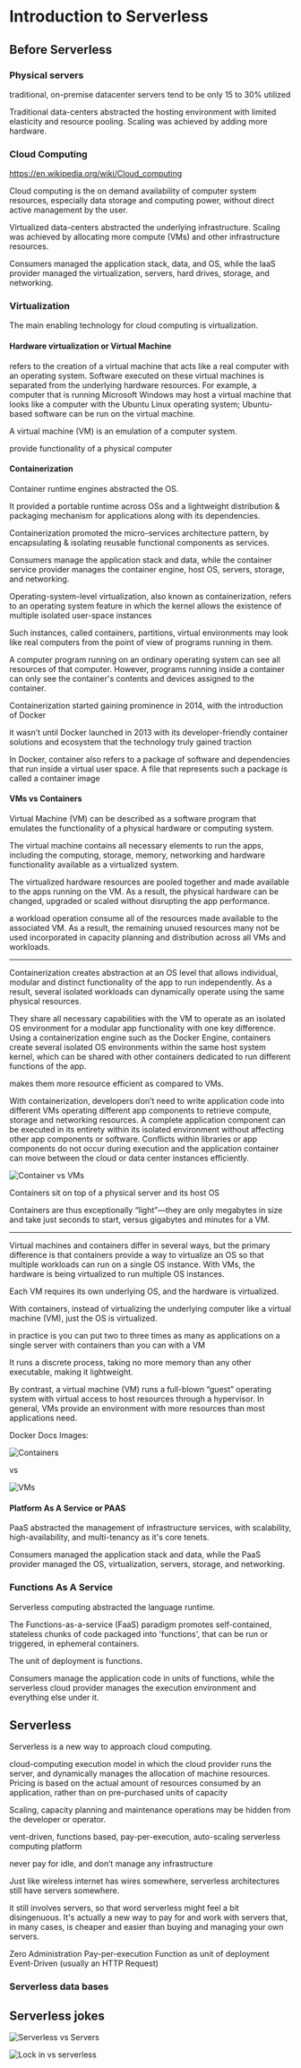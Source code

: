 # Introduction to Serverless

## Before Serverless

### Physical servers

traditional, on-premise datacenter servers tend to be only 15 to 30% utilized

Traditional data-centers abstracted the hosting environment with limited elasticity and resource pooling. Scaling was achieved by adding more hardware.

### Cloud Computing

https://en.wikipedia.org/wiki/Cloud_computing

Cloud computing is the on demand availability of computer system resources, especially data storage and computing power, without direct active management by the user.

Virtualized data-centers abstracted the underlying infrastructure. Scaling was achieved by allocating more compute (VMs) and other infrastructure resources.

Consumers managed the application stack, data, and OS, while the IaaS provider managed the virtualization, servers, hard drives, storage, and networking.

### Virtualization

The main enabling technology for cloud computing is virtualization.

#### Hardware virtualization or Virtual Machine

refers to the creation of a virtual machine that acts like a real computer with an operating system. Software executed on these virtual machines is separated from the underlying hardware resources. For example, a computer that is running Microsoft Windows may host a virtual machine that looks like a computer with the Ubuntu Linux operating system; Ubuntu-based software can be run on the virtual machine.

A virtual machine (VM) is an emulation of a computer system.

provide functionality of a physical computer

#### Containerization

Container runtime engines abstracted the OS.

It provided a portable runtime across OSs and a lightweight distribution & packaging mechanism for applications along with its dependencies.

Containerization promoted the micro-services architecture pattern, by encapsulating & isolating reusable functional components as services.

Consumers manage the application stack and data, while the container service provider manages the container engine, host OS, servers, storage, and networking.

Operating-system-level virtualization, also known as containerization, refers to an operating system feature in which the kernel allows the existence of multiple isolated user-space instances

Such instances, called containers, partitions, virtual environments may look like real computers from the point of view of programs running in them.

A computer program running on an ordinary operating system can see all resources of that computer. However, programs running inside a container can only see the container's contents and devices assigned to the container.

Containerization started gaining prominence in 2014, with the introduction of Docker

it wasn’t until Docker launched in 2013 with its developer-friendly container solutions and ecosystem that the technology truly gained traction

In Docker, container also refers to a package of software and dependencies that run inside a virtual user space. A file that represents such a package is called a container image

#### VMs vs Containers

Virtual Machine (VM) can be described as a software program that emulates the functionality of a physical hardware or computing system.

The virtual machine contains all necessary elements to run the apps, including the computing, storage, memory, networking and hardware functionality available as a virtualized system.

The virtualized hardware resources are pooled together and made available to the apps running on the VM. As a result, the physical hardware can be changed, upgraded or scaled without disrupting the app performance.

a workload operation consume all of the resources made available to the associated VM. As a result, the remaining unused resources many not be used incorporated in capacity planning and distribution across all VMs and workloads.

-----

Containerization creates abstraction at an OS level that allows individual, modular and distinct functionality of the app to run independently. As a result, several isolated workloads can dynamically operate using the same physical resources.

They share all necessary capabilities with the VM to operate as an isolated OS environment for a modular app functionality with one key difference. Using a containerization engine such as the Docker Engine, containers create several isolated OS environments within the same host system kernel, which can be shared with other containers dedicated to run different functions of the app.

makes them more resource efficient as compared to VMs.

With containerization, developers don’t need to write application code into different VMs operating different app components to retrieve compute, storage and networking resources. A complete application component can be executed in its entirety within its isolated environment without affecting other app components or software. Conflicts within libraries or app components do not occur during execution and the application container can move between the cloud or data center instances efficiently.

![Container vs VMs](./assets/containeres-vs-vms.jpg)

Containers sit on top of a physical server and its host OS

Containers are thus exceptionally “light”—they are only megabytes in size and take just seconds to start, versus gigabytes and minutes for a VM.

------

Virtual machines and containers differ in several ways, but the primary difference is that containers provide a way to virtualize an OS so that multiple workloads can run on a single OS instance. With VMs, the hardware is being virtualized to run multiple OS instances.

Each VM requires its own underlying OS, and the hardware is virtualized.

With containers, instead of virtualizing the underlying computer like a virtual machine (VM), just the OS is virtualized.

in practice is you can put two to three times as many as applications on a single server with containers than you can with a VM

It runs a discrete process, taking no more memory than any other executable, making it lightweight.

By contrast, a virtual machine (VM) runs a full-blown “guest” operating system with virtual access to host resources through a hypervisor. In general, VMs provide an environment with more resources than most applications need.

Docker Docs Images:

![Containers](https://docs.docker.com/images/Container%402x.png)

vs

![VMs](https://docs.docker.com/images/VM%402x.png)




#### Platform As A Service or PAAS

PaaS abstracted the management of infrastructure services, with scalability, high-availability, and multi-tenancy as it's core tenets.

Consumers managed the application stack and data, while the PaaS provider managed the OS, virtualization, servers, storage, and networking.

### Functions As A Service

Serverless computing abstracted the language runtime.

The Functions-as-a-service (FaaS) paradigm promotes self-contained, stateless chunks of code packaged into 'functions', that can be run or triggered, in ephemeral containers.

The unit of deployment is functions.

Consumers manage the application code in units of functions, while the serverless cloud provider manages the execution environment and everything else under it.

## Serverless

Serverless is a new way to approach cloud computing.

cloud-computing execution model in which the cloud provider runs the server, and dynamically manages the allocation of machine resources. Pricing is based on the actual amount of resources consumed by an application, rather than on pre-purchased units of capacity

Scaling, capacity planning and maintenance operations may be hidden from the developer or operator.

vent-driven, functions based, pay-per-execution, auto-scaling serverless computing platform

never pay for idle, and don’t manage any infrastructure

Just like wireless internet has wires somewhere, serverless architectures still have servers somewhere.

it still involves servers, so that word serverless might feel a bit disingenuous. It's actually a new way to pay for and work with servers that, in many cases, is cheaper and easier than buying and managing your own servers.

Zero Administration
Pay-per-execution
Function as unit of deployment
Event-Driven (usually an HTTP Request)

### Serverless data bases



## Serverless jokes

![Serverless vs Servers](https://www.trek10.com/blog/img/below-the-surface.png)

![Lock in vs serverless](https://www.trek10.com/blog/img/lockin.jpeg)